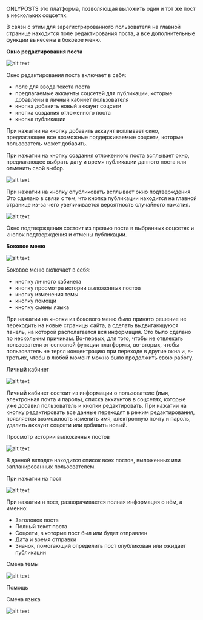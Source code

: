 ﻿ONLYPOSTS это платформа, позволяющая выложить один и тот же пост в нескольких соцсетях.

В связи с этим для зарегистрированного пользователя на главной странице находится поле редактирования поста, а все дополнительные функции вынесены в боковое меню.

**Окно редактирования поста**

![alt text](Interfaces/HomePages.png)

Окно редактирования поста включает в себя:

- поле для ввода текста поста
- предлагаемые аккаунты соцсетей для публикации, которые добавлены в личный кабинет пользователя
- кнопка добавить новый аккаунт соцсети
- кнопка создания отложенного поста 
- кнопка публикации

При нажатии на кнопку добавить аккаунт всплывает окно, предлагающее все возможные поддерживаемые соцсети, которые пользователь может добавить.

При нажатии на кнопку создания отложенного поста всплывает окно, предлагающее выбрать дату и время публикации данного поста или отменить свой выбор.

![alt text](Interfaces/Time_Date.png)

При нажатии на кнопку опубликовать всплывает окно подтверждения. Это сделано в связи с тем, что кнопка публикации находится на главной странице из-за чего увеличивается вероятность случайного нажатия.

![alt text](Interfaces/Confirm.png)

Окно подтверждения состоит из превью поста в выбранных соцсетях и кнопок подтверждения и отмены публикации.

**Боковое меню**

![alt text](Interfaces/SideBar.png)

Боковое меню включает в себя:

- кнопку личного кабинета
- кнопку просмотра истории выложенных постов
- кнопку изменения темы
- кнопку помощи 
- кнопку смены языка

При нажатии на кнопки из бокового меню было принято решение не переходить на новые страницы сайта, а сделать выдвигающуюся панель, на которой располагается вся информация. Это было сделано по нескольким причинам. Во-первых, для того, чтобы не отвлекать пользователя от основной функции платформы, во-вторых, чтобы пользователь не терял концентрацию при переходе в другие окна и, в-третьих, чтобы в любой момент можно было продолжить свою работу.

Личный кабинет

![alt text](Interfaces/PersonalAccount.png)

Личный кабинет состоит из информации о пользователе (имя, электронная почта и пароль), списка аккаунтов в соцсетях, которые уже добавил пользователь и кнопки редактировать. При нажатии на кнопку редактировать все данные переходят в режим редактирования, появляется возможность изменить имя, электронную почту и пароль, удалить аккаунт соцсети или добавить новый.

Просмотр истории выложенных постов

![alt text](Interfaces/PostsHistory.png)

В данной вкладке находится список всех постов, выложенных или запланированных пользователем.




При нажатии на пост 

![alt text](Interfaces/PostsHistory_firstpost.png)

При нажатии н пост, разворачивается полная информация о нём, а именно:

- Заголовок поста
- Полный текст поста
- Соцсети, в которые пост был или будет отправлен
- Дата и время отправки
- Значок, помогающий определить пост опубликован или ожидает публикации




Смена темы

![alt text](Interfaces/LightTheame.png)

Помощь

Смена языка

![alt text](Interfaces/English.png)
